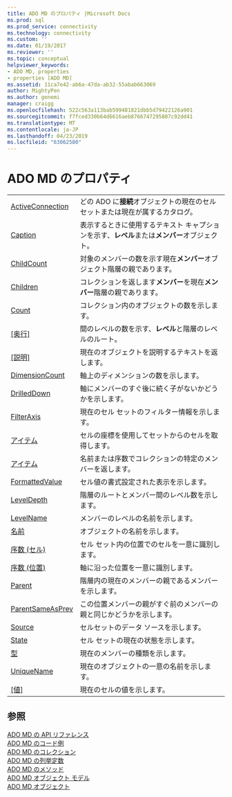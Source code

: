 ```yaml
---
title: ADO MD のプロパティ |Microsoft Docs
ms.prod: sql
ms.prod_service: connectivity
ms.technology: connectivity
ms.custom: ''
ms.date: 01/19/2017
ms.reviewer: ''
ms.topic: conceptual
helpviewer_keywords:
- ADO MD, properties
- properties [ADO MD]
ms.assetid: 11ca7e42-ab6a-47da-ab32-55abab663069
author: MightyPen
ms.author: genemi
manager: craigg
ms.openlocfilehash: 522c563a113bab599481821dbb5d79422126a901
ms.sourcegitcommit: f7fced330b64d6616aeb8766747295807c92dd41
ms.translationtype: MT
ms.contentlocale: ja-JP
ms.lasthandoff: 04/23/2019
ms.locfileid: "63062580"
---
```

# <a name="ado-md-properties"></a>ADO MD のプロパティ

|||  
|-|-|  
|[ActiveConnection](../../../ado/reference/ado-md-api/activeconnection-property-ado-md.md)|どの ADO に**接続**オブジェクトの現在のセル セットまたは現在が属するカタログ。|  
|[Caption](../../../ado/reference/ado-md-api/caption-property-ado-md.md)|表示するときに使用するテキスト キャプションを示す、**レベル**または**メンバー**オブジェクト。|  
|[ChildCount](../../../ado/reference/ado-md-api/childcount-property-ado-md.md)|対象のメンバーの数を示す現在**メンバー**オブジェクト階層の親であります。|  
|[Children](../../../ado/reference/ado-md-api/children-property-ado-md.md)|コレクションを返します**メンバー**を現在**メンバー**階層の親であります。|  
|[Count](../../../ado/reference/ado-api/count-property-ado.md)|コレクション内のオブジェクトの数を示します。|  
|[[奥行]](../../../ado/reference/ado-md-api/depth-property-ado-md.md)|間のレベルの数を示す、**レベル**と階層のレベルのルート。|  
|[[説明]](../../../ado/reference/ado-md-api/description-property-ado-md.md)|現在のオブジェクトを説明するテキストを返します。|  
|[DimensionCount](../../../ado/reference/ado-md-api/dimensioncount-property-ado-md.md)|軸上のディメンションの数を示します。|  
|[DrilledDown](../../../ado/reference/ado-md-api/drilleddown-property-ado-md.md)|軸にメンバーのすぐ後に続く子がないかどうかを示します。|  
|[FilterAxis](../../../ado/reference/ado-md-api/filteraxis-property-ado-md.md)|現在のセル セットのフィルター情報を示します。|  
|[アイテム](../../../ado/reference/ado-md-api/item-property-ado-md-cellset.md)|セルの座標を使用してセットからのセルを取得します。|  
|[アイテム](../../../ado/reference/ado-api/item-property-ado.md)|名前または序数でコレクションの特定のメンバーを返します。|  
|[FormattedValue](../../../ado/reference/ado-md-api/formattedvalue-property-ado-md.md)|セル値の書式設定された表示を示します。|  
|[LevelDepth](../../../ado/reference/ado-md-api/leveldepth-property-ado-md.md)|階層のルートとメンバー間のレベル数を示します。|  
|[LevelName](../../../ado/reference/ado-md-api/levelname-property-ado-md.md)|メンバーのレベルの名前を示します。|  
|[名前](../../../ado/reference/ado-md-api/name-property-ado-md.md)|オブジェクトの名前を示します。|  
|[序数 (セル)](../../../ado/reference/ado-md-api/ordinal-property-ado-md-cell.md)|セル セット内の位置でのセルを一意に識別します。|  
|[序数 (位置)](../../../ado/reference/ado-md-api/ordinal-property-ado-md-position.md)|軸に沿った位置を一意に識別します。|  
|[Parent](../../../ado/reference/ado-md-api/parent-property-ado-md.md)|階層内の現在のメンバーの親であるメンバーを示します。|  
|[ParentSameAsPrev](../../../ado/reference/ado-md-api/parentsameasprev-property-ado-md.md)|この位置メンバーの親がすぐ前のメンバーの親と同じかどうかを示します。|  
|[Source](../../../ado/reference/ado-md-api/source-property-ado-md.md)|セルセットのデータ ソースを示します。|  
|[State](../../../ado/reference/ado-md-api/state-property-ado-md.md)|セル セットの現在の状態を示します。|  
|[型](../../../ado/reference/ado-md-api/type-property-ado-md.md)|現在のメンバーの種類を示します。|  
|[UniqueName](../../../ado/reference/ado-md-api/uniquename-property-ado-md.md)|現在のオブジェクトの一意の名前を示します。|  
|[[値]](../../../ado/reference/ado-md-api/value-property-ado-md.md)|現在のセルの値を示します。|  
  
## <a name="see-also"></a>参照  
 [ADO MD の API リファレンス](../../../ado/reference/ado-md-api/ado-md-api-reference.md)   
 [ADO MD のコード例](../../../ado/reference/ado-md-api/ado-md-code-examples.md)   
 [ADO MD のコレクション](../../../ado/reference/ado-md-api/ado-md-collections.md)   
 [ADO MD の列挙定数](../../../ado/reference/ado-md-api/ado-md-enumerated-constants.md)   
 [ADO MD のメソッド](../../../ado/reference/ado-md-api/ado-md-methods.md)   
 [ADO MD オブジェクト モデル](../../../ado/reference/ado-md-api/ado-md-object-model.md)   
 [ADO MD オブジェクト](../../../ado/reference/ado-md-api/ado-md-objects.md)
